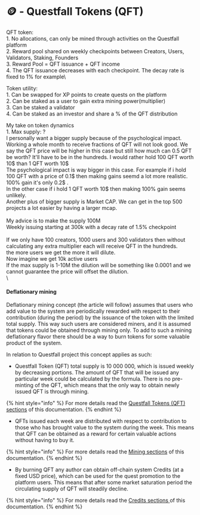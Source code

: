 # 🪙 - Questfall Tokens (QFT)

QFT token:\
1\. No allocations, can only be mined through activities on the Questfall platform\
2\. Reward pool shared on weekly checkpoints between Creators, Users, Validators, Staking, Founders \
3\. Reward Pool = QFT issuance + QFT income\
4\. The QFT issuance decreases with each checkpoint. The decay rate is fixed to 1% for example\


Token utility:\
1\. Can be swapped for XP points to create quests on the platform\
2\. Can be staked as a user to gain extra mining power(multiplier)\
3\. Can be staked a validator \
4\. Can be staked as an investor and share a % of the QFT distribution



My take on token dynamics \
1\. Max supply: ? \
I personally want a bigger supply because of the psychological impact. Working a whole month to receive fractions of QFT will not look good. We say the QFT price will be higher in this case but still how much can 0.5 QFT be worth? It'll have to be in the hundreds. I would rather hold 100 QFT worth 10$ than 1 QFT worth 10$ \
The psychological impact is way bigger in this case. For example if i hold 100 QFT with a price of 0.1$ then making gains seemd a lot more realistic. 100% gain it's only 0.2$ . \
In the other case if i hold 1 QFT worth 10$ then making 100% gain seems unlikely. \
Another plus of bigger supply is Market CAP.  We can get in the top 500 projects a lot easier by having a larger mcap.\
\
My advice is to make the supply 100M \
Weekly issuing starting at 300k with a decay rate of 1.5% checkpoint\
\
If we only have 100 creators, 1000 users and 300 validators then without calculating any extra multiplier each will receive QFT in the hundreds. \
the more users we get the more it will dilute. \
Now imagine we get 10k active users\
If the max supply is 1-10M the dilution will be something like 0.0001  and we cannot guarantee the price will offset the dilution.\
\


#### Deflationary mining

Deflationary mining concept (the article will follow) assumes that users who add value to the system are periodically rewarded with respect to their contribution (during the period) by the issuance of the token with the limited total supply. This way such users are considered miners, and it is assumed that tokens could be obtained through mining only. To add to such a mining deflationary flavor there should be a way to burn tokens for some valuable product of the system.

In relation to Questfall project this concept applies as such:

* Questfall Token (QFT) total supply is 10 000 000, which is issued weekly by decreasing portions. The amount of QFT that will be issued any particular week could be calculated by the formula. There is no pre-minting of the QFT, which means that the only way to obtain newly issued QFT is through mining.&#x20;

{% hint style="info" %}
For more details read the [Questfall Tokens (QFT) sections](questfall-tokens-qft.md) of this documentation.
{% endhint %}

* QFTs issued each week are distributed with respect to contribution to those who has brought value to the system during the week. This means that QFT can be obtained as a reward for certain valuable actions without having to buy it.

{% hint style="info" %}
For more details read the [Mining sections](broken-reference) of this documentation.
{% endhint %}

* By burning QFT any author can obtain off-chain system Credits (at a fixed USD price), which can be used for the quest promotion to the platform users. This means that after some market saturation period the circulating supply of QFT will steadily decline.

{% hint style="info" %}
For more details read the [Credits sections ](gold-in-game.md)of this documentation.
{% endhint %}

